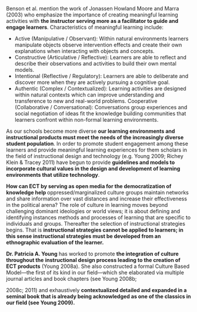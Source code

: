 <p><span style=font-weight: 400;>Benson et al. mention the work of Jonassen Howland Moore and Marra (2003) who emphasize the importance of creating meaningful learning activities with </span><strong>the instructor serving more as a facilitator to guide and engage learners</strong><span style=font-weight: 400;>. Characteristics of meaningful learning include:</span></p>  <ul>  <li style=font-weight: 400;><span style=font-weight: 400;>Active (Manipulative / Observant): Within natural environments learners manipulate objects observe intervention effects and create their own explanations when interacting with objects and concepts. </span></li>  <li style=font-weight: 400;><span style=font-weight: 400;>Constructive (Articulative / Reflective): Learners are able to reflect and describe their observations and activities to build their own mental models.</span></li>  <li style=font-weight: 400;><span style=font-weight: 400;>Intentional (Reflective / Regulatory): Learners are able to deliberate and discover more when they are actively pursuing a cognitive goal.</span></li>  <li style=font-weight: 400;><span style=font-weight: 400;>Authentic (Complex / Contextualized): Learning activities are designed within natural contexts which can improve understanding and transference to new and real-world problems. Cooperative (Collaborative / Conversational): Conversations group experiences and social negotiation of ideas fit the knowledge building communities that learners confront within non-formal learning environments.</span></li>  </ul>

<p><span style=font-weight: 400;>As our schools become more diverse </span><strong>our learning environments and instructional products must meet the needs of the increasingly diverse student population</strong><span style=font-weight: 400;>. In order to promote student engagement among these learners and provide meaningful learning experiences for them scholars in the field of instructional design and technology (e.g. Young 2009; Richey Klein &amp; Tracey 2011) have begun to provide </span><strong>guidelines and models to incorporate cultural values in the design and development of learning environments that utilize technology</strong><span style=font-weight: 400;>.</span></p>

<p><strong>How can ECT by serving as open media for the democratization of knowledge help </strong><span style=font-weight: 400;>oppressed/marginalized culture groups maintain networks and share information over vast distances and increase their effectiveness in the political arena? The role of culture in learning moves beyond challenging dominant ideologies or world views; it is about defining and identifying instances methods and processes of learning that are specific to individuals and groups. Thereafter the selection of instructional strategies begins. That is </span><strong>instructional strategies cannot be applied to learners; in this sense instructional strategies must be developed from an ethnographic evaluation of the learner.</strong></p>

<p><strong>Dr. Patricia A. Young</strong><span style=font-weight: 400;> has worked to promote </span><strong>the integration of culture throughout the</strong> <strong>instructional design process leading to the creation of ECT products</strong><span style=font-weight: 400;> (Young 2008a). She also constructed a formal Culture Based Model—the first of its kind in our field—which she elaborated via multiple journal articles and book chapters (see Young 2008b;</span></p>  <p><span style=font-weight: 400;>2008c; 2011) and exhaustively </span><strong>contextualized detailed and expanded in a seminal book that is already being acknowledged as one of the classics in our field (see Young 2009).</strong></p>